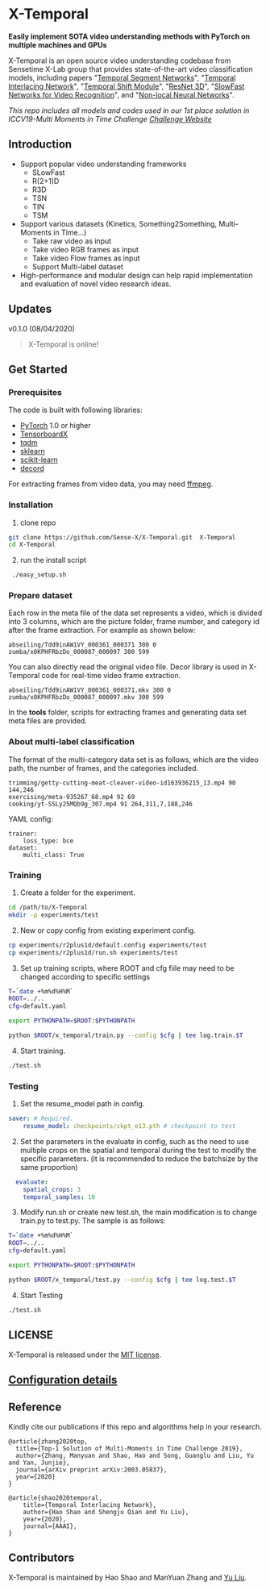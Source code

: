# X-Temporal

**Easily implement SOTA video understanding methods with PyTorch on multiple machines and GPUs**

X-Temporal is an open source video understanding codebase from Sensetime X-Lab group that provides state-of-the-art video classification models, including papers "[Temporal Segment Networks](https://arxiv.org/abs/1608.00859)", "[Temporal Interlacing Network](https://arxiv.org/abs/2001.06499)", "[Temporal Shift Module](https://arxiv.org/abs/1811.08383)", "[ResNet 3D](https://arxiv.org/pdf/1711.11248)", "[SlowFast Networks for Video Recognition](https://arxiv.org/abs/1812.03982)", and "[Non-local Neural Networks](https://arxiv.org/abs/1711.07971)". 

*This repo includes all models and codes used in our 1st place solution in ICCV19-Multi Moments in Time Challenge [Challenge Website](http://moments.csail.mit.edu/results2019.html)*

## Introduction
* Support popular video understanding frameworks
  * SLowFast
  * R(2+1)D
  * R3D
  * TSN
  * TIN
  * TSM
* Support various datasets (Kinetics, Something2Something, Multi-Moments in Time...)
  * Take raw video  as input
  * Take video RGB frames as input
  * Take video Flow frames as input
  * Support Multi-label dataset
* High-performance and modular design can help rapid implementation and evaluation of novel video research ideas.



## Updates
v0.1.0 (08/04/2020)
> X-Temporal is online!

## Get Started
### Prerequisites

The code is built with following libraries:

- [PyTorch](https://pytorch.org/) 1.0 or higher
- [TensorboardX](https://github.com/lanpa/tensorboardX)
- [tqdm](https://github.com/tqdm/tqdm.git)
- [sklearn](https://github.com/scikit-learn/scikit-learn)
- [scikit-learn](https://scikit-learn.org/stable/)
- [decord](https://github.com/dmlc/decord)

For extracting frames from video data, you may need [ffmpeg](https://www.ffmpeg.org/).

### Installation
1. clone repo
```bash
git clone https://github.com/Sense-X/X-Temporal.git  X-Temporal
cd X-Temporal
```
2. run the install script
```bash
 ./easy_setup.sh
```


### Prepare dataset
Each row in the meta file of the data set represents a video, which is divided into 3 columns, which are the picture folder, frame number, and category id after the frame extraction. For example as shown below:
```
abseiling/Tdd9inAW1VY_000361_000371 300 0
zumba/x0KPHFRbzDo_000087_000097 300 599
```

You can also directly read the original video file. Decor library is used in X-Temporal code for real-time video frame extraction.
```
abseiling/Tdd9inAW1VY_000361_000371.mkv 300 0
zumba/x0KPHFRbzDo_000087_000097.mkv 300 599
```
In the **tools** folder, scripts for extracting frames and generating data set meta files are provided.

### About multi-label classification
The format of the multi-category data set is as follows, which are the video path, the number of frames, and the categories included.
```
trimming/getty-cutting-meat-cleaver-video-id163936215_13.mp4 90 144,246
exercising/meta-935267_68.mp4 92 69
cooking/yt-SSLy25MQb9g_307.mp4 91 264,311,7,188,246
```

YAML config:
```
trainer:
    loss_type: bce
dataset:
    multi_class: True
```

### Training
1. Create a folder for the experiment.
```bash
cd /path/to/X-Temporal
mkdir -p experiments/test
```

2. New or copy config from existing experiment config.
```bash
cp experiments/r2plus1d/default.config experiments/test
cp experiments/r2plus1d/run.sh experiments/test
```

3. Set up training scripts, where ROOT and cfg fiile may need to be changed according to specific settings
```bash
T=`date +%m%d%H%M`
ROOT=../..
cfg=default.yaml

export PYTHONPATH=$ROOT:$PYTHONPATH

python $ROOT/x_temporal/train.py --config $cfg | tee log.train.$T
```

4. Start training.
```bash
./test.sh
```

### Testing
1. Set the resume_model path in config.
```yaml
saver: # Required.
    resume_model: checkpoints/ckpt_e13.pth # checkpoint to test
```
2. Set the parameters in the evaluate in config, such as the need to use multiple crops on the spatial and temporal during the test to modify the specific parameters. (it is recommended to reduce the batchsize by the same proportion)
```yaml
  evaluate:
    spatial_crops: 3
    temporal_samples: 10
```
3. Modify run.sh or create new test.sh, the main modification is to change train.py to test.py. The sample is as follows:
```bash
T=`date +%m%d%H%M`
ROOT=../..
cfg=default.yaml

export PYTHONPATH=$ROOT:$PYTHONPATH

python $ROOT/x_temporal/test.py --config $cfg | tee log.test.$T
```
4. Start Testing
```bash
./test.sh
```

## LICENSE
X-Temporal is released under the [MIT license](LICENSE). 

## [Configuration details](Configuration.md)

## Reference
Kindly cite our publications if this repo and algorithms help in your research.
```
@article{zhang2020top,
  title={Top-1 Solution of Multi-Moments in Time Challenge 2019},
  author={Zhang, Manyuan and Shao, Hao and Song, Guanglu and Liu, Yu and Yan, Junjie},
  journal={arXiv preprint arXiv:2003.05837},
  year={2020}
}

@article{shao2020temporal,
    title={Temporal Interlacing Network},
    author={Hao Shao and Shengju Qian and Yu Liu},
    year={2020},
    journal={AAAI},
}
```

## Contributors
X-Temporal is maintained by Hao Shao and ManYuan Zhang and [Yu Liu](http://liuyu.us/).

